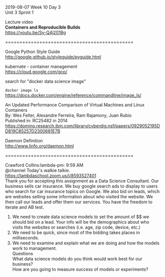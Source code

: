 
2019-08-07 Week 10 Day 3    
Unit 3 Sprint 1 

Lecture video  
**Containers and Reproducible Builds**  
https://youtu.be/Sy-Q4j201Bg  

=============================================

Google Python Style Guide  
http://google.github.io/styleguide/pyguide.html  

kubernate - container management  
https://cloud.google.com/gcp/  

search for "docker data science image"

`docker image ls`  
https://docs.docker.com/engine/reference/commandline/image_ls/  
 
An Updated Performance Comparison of Virtual Machines and Linux Containers  
By: Wes Felter, Alexandre Ferreira, Ram Rajamony, Juan Rubio  
Published in: RC25482 in 2014    
https://domino.research.ibm.com/library/cyberdig.nsf/papers/0929052195DD819C85257D2300681E7B   
 
Daemon Definition  
http://www.linfo.org/daemon.html  

=============================================

Crawford Collins:lambda-pm: 9:59 AM  
@channel Today's walkie talkie.  https://lambdaschool.zoom.us/j/8593527401  
Thank you for accepting this assignment as a Data Science Consultant.  Our business sells car insurance. We buy google search ads to display to users who search for car insurance topics on Google. We also bid on leads, which are websites selling some information about who visited the website. We then call our leads and offer them our services. You have the freedom to iterate and AB test.
1. We need to create data science models to set the amount of $$ we should bid on a lead. Your info will be the demographics about who visits the websites or searches (i.e. age, zip code, device, etc.)  
2. We need to be quick, since most of the bidding takes places in milliseconds.  
3. We need to examine and explain what we are doing and how the models work to management.  
Questions  
What data science models do you think would work best for our business?  
How are you going to measure success of models or experiments?   
